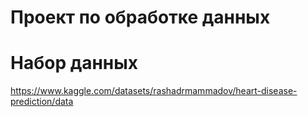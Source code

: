 # Проект по обработке данных
# Набор данных
https://www.kaggle.com/datasets/rashadrmammadov/heart-disease-prediction/data
